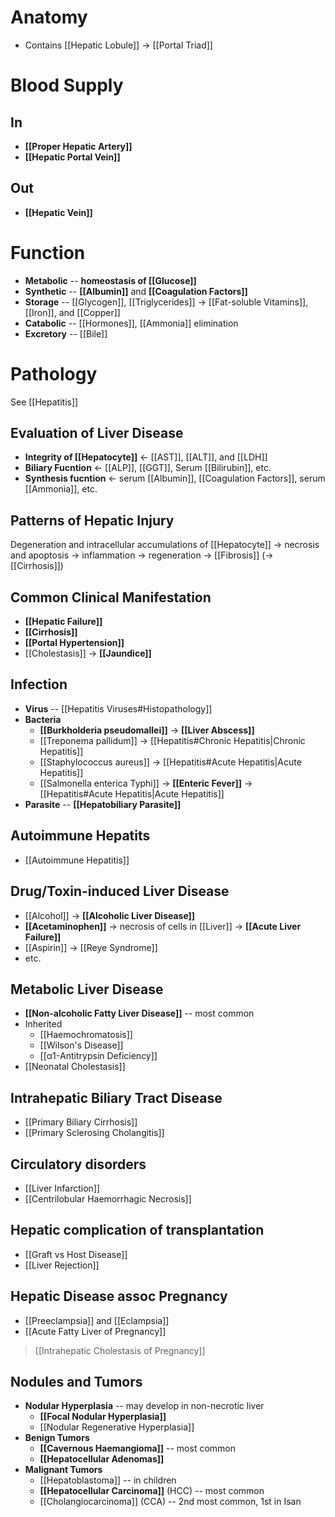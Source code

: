 # Anatomy
- Contains [[Hepatic Lobule]] -> [[Portal Triad]]

# Blood Supply
## In
- **[[Proper Hepatic Artery]]**
- **[[Hepatic Portal Vein]]**
## Out
- **[[Hepatic Vein]]**

# Function
- **Metabolic** -- **homeostasis of [[Glucose]]**
- **Synthetic** -- **[[Albumin]]** and **[[Coagulation Factors]]**
- **Storage** -- [[Glycogen]], [[Triglycerides]] -> [[Fat-soluble Vitamins]], [[Iron]], and [[Copper]]
- **Catabolic** -- [[Hormones]], [[Ammonia]] elimination
- **Excretory** -- [[Bile]]

# Pathology
See [[Hepatitis]]

## Evaluation of Liver Disease
- **Integrity of [[Hepatocyte]]** <- [[AST]], [[ALT]], and [[LDH]]
- **Biliary Fucntion** <- [[ALP]], [[GGT]], Serum [[Bilirubin]], etc.
- **Synthesis fucntion** <- serum [[Albumin]], [[Coagulation Factors]], serum [[Ammonia]], etc.

## Patterns of Hepatic Injury
Degeneration and intracellular accumulations of [[Hepatocyte]] -> necrosis and apoptosis -> inflammation -> regeneration -> [[Fibrosis]] (-> [[Cirrhosis]])

## Common Clinical Manifestation
- **[[Hepatic Failure]]**
- **[[Cirrhosis]]**
- **[[Portal Hypertension]]**
- [[Cholestasis]] -> **[[Jaundice]]**

## Infection
- **Virus** -- [[Hepatitis Viruses#Histopathology]]
- **Bacteria**
	- **[[Burkholderia pseudomallei]]** -> **[[Liver Abscess]]** 
	- [[Treponema pallidum]] -> [[Hepatitis#Chronic Hepatitis|Chronic Hepatitis]] 
	- [[Staphylococcus aureus]] -> [[Hepatitis#Acute Hepatitis|Acute Hepatitis]] 
	- [[Salmonella enterica Typhi]] -> **[[Enteric Fever]]** -> [[Hepatitis#Acute Hepatitis|Acute Hepatitis]]
- **Parasite** -- **[[Hepatobiliary Parasite]]**

## Autoimmune Hepatits
- [[Autoimmune Hepatitis]]

## Drug/Toxin-induced Liver Disease
- [[Alcohol]] -> **[[Alcoholic Liver Disease]]**
- **[[Acetaminophen]]** -> necrosis of cells in [[Liver]] -> **[[Acute Liver Failure]]**
- [[Aspirin]] -> [[Reye Syndrome]]
- etc.

## Metabolic Liver Disease
- **[[Non-alcoholic Fatty Liver Disease]]** -- most common
- Inherited
	- [[Haemochromatosis]]
	- [[Wilson's Disease]]
	- [[α1-Antitrypsin Deficiency]]
- [[Neonatal Cholestasis]]

## Intrahepatic Biliary Tract Disease
- [[Primary Biliary Cirrhosis]]
- [[Primary Sclerosing Cholangitis]]

## Circulatory disorders
- [[Liver Infarction]]
- [[Centrilobular Haemorrhagic Necrosis]]

## Hepatic complication of transplantation
- [[Graft vs Host Disease]]
- [[Liver Rejection]]

## Hepatic Disease assoc Pregnancy
- [[Preeclampsia]] and [[Eclampsia]]
- [[Acute Fatty Liver of Pregnancy]]
> [[Intrahepatic Cholestasis of Pregnancy]]

## Nodules and Tumors
- **Nodular Hyperplasia** -- may develop in non-necrotic liver
	- **[[Focal Nodular Hyperplasia]]**
	- [[Nodular Regenerative Hyperplasia]]
- **Benign Tumors**
	- **[[Cavernous Haemangioma]]** -- most common
	- **[[Hepatocellular Adenomas]]**
- **Malignant Tumors**
	- [[Hepatoblastoma]] -- in children
	- **[[Hepatocellular Carcinoma]]** (HCC) -- most common
	- [[Cholangiocarcinoma]] (CCA) -- 2nd most common, 1st in Isan